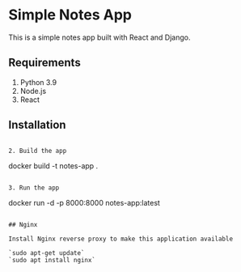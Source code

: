 # Simple Notes App
This is a simple notes app built with React and Django.

## Requirements
1. Python 3.9
2. Node.js
3. React 

## Installation
```

2. Build the app
```
docker build -t notes-app .
```

3. Run the app
```
docker run -d -p 8000:8000 notes-app:latest
```

## Nginx

Install Nginx reverse proxy to make this application available

`sudo apt-get update`
`sudo apt install nginx`

